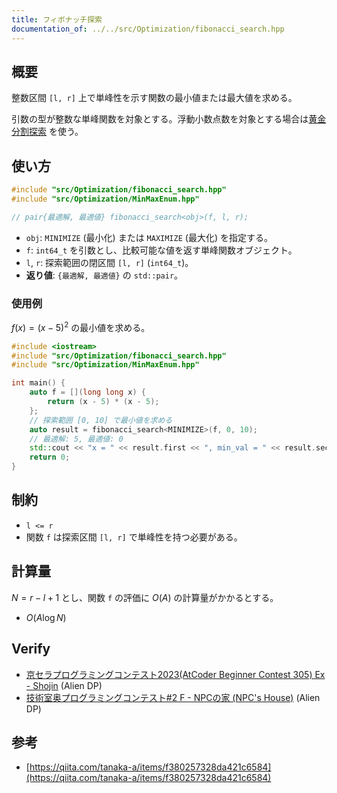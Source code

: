 ```yaml
---
title: フィボナッチ探索
documentation_of: ../../src/Optimization/fibonacci_search.hpp
---
```


## 概要

整数区間 `[l, r]` 上で単峰性を示す関数の最小値または最大値を求める。

引数の型が整数な単峰関数を対象とする。浮動小数点数を対象とする場合は[黄金分割探索](golden_search.md) を使う。

## 使い方

```cpp
#include "src/Optimization/fibonacci_search.hpp"
#include "src/Optimization/MinMaxEnum.hpp"

// pair{最適解, 最適値} fibonacci_search<obj>(f, l, r);
```

- `obj`: `MINIMIZE` (最小化) または `MAXIMIZE` (最大化) を指定する。
- `f`: `int64_t` を引数とし、比較可能な値を返す単峰関数オブジェクト。
- `l`, `r`: 探索範囲の閉区間 `[l, r]` (`int64_t`)。
- **返り値**: `{最適解, 最適値}` の `std::pair`。

### 使用例

$f(x) = (x-5)^2$ の最小値を求める。

```cpp
#include <iostream>
#include "src/Optimization/fibonacci_search.hpp"
#include "src/Optimization/MinMaxEnum.hpp"

int main() {
    auto f = [](long long x) {
        return (x - 5) * (x - 5);
    };
    // 探索範囲 [0, 10] で最小値を求める
    auto result = fibonacci_search<MINIMIZE>(f, 0, 10);
    // 最適解: 5, 最適値: 0
    std::cout << "x = " << result.first << ", min_val = " << result.second << std::endl;
    return 0;
}
```

## 制約

- `l <= r`
- 関数 `f` は探索区間 `[l, r]` で単峰性を持つ必要がある。

## 計算量

$N = r - l + 1$ とし、関数 `f` の評価に $O(A)$ の計算量がかかるとする。
- $O(A \log N)$

## Verify

- [京セラプログラミングコンテスト2023(AtCoder Beginner Contest 305) Ex - Shojin](https://atcoder.jp/contests/abc305/tasks/abc305_h) (Alien DP)
- [技術室奥プログラミングコンテスト#2 F - NPCの家 (NPC's House)](https://atcoder.jp/contests/tkppc2/tasks/tkppc2016_f) (Alien DP)

## 参考
- [https://qiita.com/tanaka-a/items/f380257328da421c6584](https://qiita.com/tanaka-a/items/f380257328da421c6584)